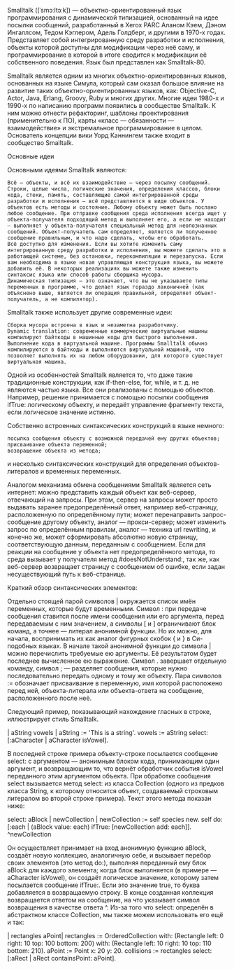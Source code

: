 Smalltalk (\[ˈsmɔːltɔːk]) — объектно-ориентированный язык программирования с динамической типизацией, основанный на идее посылки сообщений, разработанный в Xerox PARC Аланом Кэем, Дэном Ингаллсом, Тедом Кэглером, Адель Голдберг, и другими в 1970-х годах. Представляет собой интегрированную среду разработки и исполнения, объекты которой доступны для модификации через неё саму, и программирование в которой в итоге сводится к модификации её собственного поведения. Язык был представлен как Smalltalk-80.

Smalltalk является одним из многих объектно-ориентированных языков, основанных на языке Симула, который сам оказал большое влияние на развитие таких объектно-ориентированных языков, как: Objective-C, Actor, Java, Erlang, Groovy, Ruby и многих других. Многие идеи 1980-х и 1990-х по написанию программ появились в сообществе Smalltalk. К ним можно отнести рефакторинг, шаблоны проектирования (применительно к ПО), карты «класс — обязанности — взаимодействие» и экстремальное программирование в целом. Основатель концепции вики Уорд Каннингем также входит в сообщество Smalltalk. 

Основные идеи

Основными идеями Smalltalk являются:

    Всё — объекты, и всё их взаимодействие — через посылку сообщений. Строки, целые числа, логические значения, определения классов, блоки кода, стеки, память, составляющие самой интегрированной среды разработки и исполнения — всё представляется в виде объектов. У объектов есть методы и состояние. Любому объекту может быть послано любое сообщение. При отправке сообщения среда исполнения всегда ищет у объекта-получателя подходящий метод и выполняет его, а если не находит — выполняет у объекта-получателя специальный метод для неопознанных сообщений. Объект-получатель сам определяет, является ли полученное сообщение правильным, и что надо сделать, чтобы его обработать.
    Всё доступно для изменения. Если вы хотите изменить саму интегрированную среду разработки и исполнения, вы можете сделать это в работающей системе, без остановки, перекомпиляции и перезапуска. Если вам необходима в языке новая управляющая конструкция языка, вы можете добавить её. В некоторых реализациях вы можете также изменить синтаксис языка или способ работы сборщика мусора.
    Динамическая типизация — это означает, что вы не указываете типы переменных в программе, что делает язык гораздо лаконичней (как объяснено выше, является ли операция правильной, определяет объект-получатель, а не компилятор).

Smalltalk также использует другие современные идеи:

    Сборка мусора встроена в язык и незаметна разработчику.
    Dynamic translation: современные коммерческие виртуальные машины компилируют байткоды в машинные коды для быстрого выполнения.
    Выполнение кода в виртуальной машине. Программы Smalltalk обычно компилируются в байткоды и выполняются виртуальной машиной, что позволяет выполнять их на любом оборудовании, для которого существует виртуальная машина.

Одной из особенностей Smalltalk является то, что даже такие традиционные конструкции, как if-then-else, for, while, и т. д. не являются частью языка. Все они реализованы с помощью объектов. Например, решение принимается с помощью посылки сообщения ifTrue: логическому объекту, и передаёт управление фрагменту текста, если логическое значение истинно.

Собственно встроенных синтаксических конструкций в языке немного:

    посылка сообщения объекту с возможной передачей ему других объектов;
    присваивание объекта переменной;
    возвращение объекта из метода;

и несколько синтаксических конструкций для определения объектов-литералов и временных переменных.

Аналогом механизма обмена сообщениями Smalltalk является сеть интернет: можно представить каждый объект как веб-сервер, отвечающий на запросы. При этом, сервер на запросы может просто выдавать заранее предопределённый ответ, например веб-страницу, расположенную по определённому пути; может перенаправить запрос-сообщение другому объекту, аналог — прокси-сервер; может изменить запрос по определённым правилам, аналог — техника url rewriting, и конечно же, может сформировать абсолютно новую страницу, соответствующую данным, переданным с сообщением. Если для реакции на сообщение у объекта нет предопределённого метода, то среда вызывает у получателя метод \#doesNotUnderstand:, так же, как веб-сервер возвращает страницу с сообщением об ошибке, если задан несуществующий путь к веб-странице.

Краткий обзор синтаксических элементов:

Отдельно стоящей парой символов | окружается список имён переменных, которые будут временными. Символ : при передаче сообщения ставится после имени сообщения или его аргумента, перед передаваемым с ним значением, а символы [ и ] ограничивают блок команд, а точнее — литерал анонимной функции. Но их можно, для начала, воспринимать их как аналог фигурных скобок { и } в Си-подобных языках. В начале такой анонимной функции до символа | можно перечислить требуемые ею аргументы. Её результатом будет последнее вычисленное ею выражение. Символ . завершает отдельную команду, символ ; — разделяет сообщения, которые нужно последовательно передать одному и тому же объекту. Пара символов := обозначает присваивание в переменную, имя которой расположено перед ней, объекта-литерала или объекта-ответа на сообщение, расположенного после неё.

Следующий пример, показывающий нахождение гласных в строке, иллюстрирует стиль Smalltalk.

| aString vowels |
aString := 'This is a string'.
vowels := aString select: [:aCharacter | aCharacter isVowel].

В последней строке примера объекту-строке посылается сообщение select: с аргументом — анонимным блоком кода, принимающим один аргумент, и возвращающим то, что вернёт обработчик события isVowel переданного этим аргументом объекта. При обработке сообщения select вызывается метод select: из класса Collection (одного из предков класса String, к которому относится объект, создаваемый строковым литералом во второй строке примера). Текст этого метода показан ниже:

select: aBlock
| newCollection |
newCollection := self species new.
self do: [:each |
    (aBlock value: each)
        ifTrue: [newCollection add: each]].
^newCollection

Он осуществляет принимает на вход анонимную функцию aBlock, создаёт новую коллекцию, аналогичную себе, и вызывает перебор своих элементов (это метод do:), выполняя переданный ему блок aBlock для каждого элемента; когда блок выполняется (в примере — aCharacter isVowel), он создаёт логическое значение, которому затем посылается сообщение ifTrue:. Если это значение true, то буква добавляется в возвращаемую строку. В конце созданная коллекция возвращается ответом на сообщение, на что указывает символ возвращения в качестве ответа ^. Из-за того что select: определён в абстрактном классе Collection, мы также можем использовать его ещё и так:

| rectangles aPoint|
rectangles := OrderedCollection
  with: (Rectangle left: 0 right: 10 top: 100 bottom: 200)
  with: (Rectangle left: 10 right: 10 top: 110 bottom: 210).
aPoint := Point x: 20 y: 20.
collisions := rectangles select: [:aRect | aRect containsPoint: aPoint].

